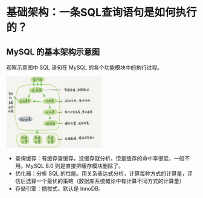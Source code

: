 # 基础架构：一条SQL查询语句是如何执行的？

## MySQL 的基本架构示意图

观察示意图中 SQL 语句在 MySQL 的各个功能模块中的执行过程。

<img src="img/45/45-1.png" width="50%">

- 查询缓存：有缓存查缓存，没缓存就分析。但是缓存的命中率很低，一般不用。MySQL 8.0 则是直接把缓存模块删除了。
- 优化器：分析 SQL 的性能。用关系表达式分析，计算每种方式的计算量，评估后选择一个最优的策略（数据库系统概论中有计算不同方式的计算量）
- 存储引擎：插拔式。默认是 InnoDB。